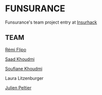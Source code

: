 # FUNSURANCE

Funsurance's team project entry at [Insurhack](https://www.zurich.de/de-de/insurhack)

## TEAM
[Rémi Flipo](https://www.linkedin.com/in/remiflipo/)

[Saad Khoudmi](https://www.linkedin.com/in/saadkhoudmi/)

[Soufiane Khoudmi](https://www.linkedin.com/in/soufiane-khoudmi-4b7a458b/)

Laura Litzenburger

[Julien Peltier](https://www.linkedin.com/in/julienpeltier/)
